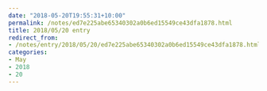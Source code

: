 ```yaml
---
date: "2018-05-20T19:55:31+10:00"
permalink: /notes/ed7e225abe65340302a0b6ed15549ce43dfa1878.html
title: 2018/05/20 entry
redirect_from:
- /notes/entry/2018/05/20/ed7e225abe65340302a0b6ed15549ce43dfa1878.html
categories:
- May
- 2018
- 20
---
```

